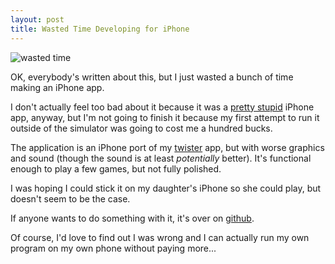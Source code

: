 ```yaml
---
layout: post
title: Wasted Time Developing for iPhone
---
```


<div>
	<img alt="wasted time" class="floatright"
		src="http://img.skitch.com/20081227-qukmwpnbu6u9qnruimsqnrdj2y.jpg"/>
</div>

OK, everybody's written about this, but I just wasted a bunch of time making an
iPhone app.

I don't actually feel too bad about it because it was a [pretty stupid][1]
iPhone app, anyway, but I'm not going to finish it because my first attempt to
run it outside of the simulator was going to cost me a hundred bucks.

The application is an iPhone port of my [twister][2] app, but with worse
graphics and sound (though the sound is at least *potentially* better).  It's
functional enough to play a few games, but not fully polished.

I was hoping I could stick it on my daughter's iPhone so she could play, but
doesn't seem to be the case.

If anyone wants to do something with it, it's over on [github][1].

Of course, I'd love to find out I was wrong and I can actually run my own
program on my own phone without paying more...

[1]:http://github.com/dustin/twister-iphone
[2]:http://dustin.github.com/2008/12/25/twister.html
